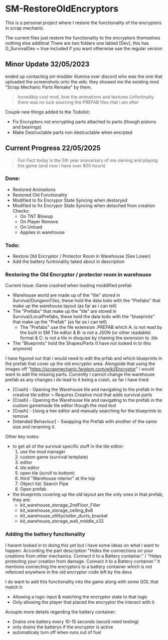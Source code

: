 # SM-RestoreOldEncryptors
This is a personal project where I restore the functionality of the encryptors in scrap mechanic.

The current files just restore the functionality to the encryptors themselves nothing else additinal
There are two folders one labled [Dev], this has G_SurvivalDev = true included if you want otherwise use the regular version

## Minor Update 32/05/2023
ended up contacting sm modder illumina over discord who was the one that uploaded the screenshots onto the wiki. they showed me the existing mod "Scrap Mechanic Parts Remake" by them.
> Incredibly cool mod, love the animations and textures
Unfortinalty there was no luck sourcing the PREFAB files that i am after

Couple new things added to the Todolist:
- Fix Encryptors not encrypting parts attached to parts (though pistons and bearings)
- Make Destructable parts non destructable when encrpted

## Current Progress 22/05/2025
> Fun Fact today is the 5th year anavarsary of me owning and playing the game (and now i have over 800 hours)
### Done:
- Restored Animations
- Restored Old Functionality
- Modified to fix Encrypor State Syncing when destoryed
- Modified to fix Encrypor State Syncing when detached from creation
Checks:
    - On TNT Blowup
    - On Player Remove
    - On Unload
    - Applies in warehouse
### Todo:
- Restore Old Encryptor / Protector Room in Warehouse (See Lower)
- Add the battery funtionality taked about in description

### Restoring the Old Encryptor / protector room in warehouse
Current Issue: Game crashed when loading moddified prefab
- Warehouse world are made up of the "tile" stored in Survival/DungeonTiles, these hold the data todo with the "Prefabs" that make up the warehouse layout (as far as i can tell)
- The "Prefabs" that make up the "tile" are stored in Survival/LocalPrefabs, these hold the data todo with the "blueprints" that make up the "Prefab" (as far as i can tell)
    - The "Prefabs" use the file extension .PREFAB which A: is not read by the built in SM Tile editor & B: is not a JSON (or other readable) format & C: is not a tile in disquise by chaning the exrension to .tile
- The "Blueprints" hold the Shapes/Parts (I have not looked in to this anymore)

I have figured out that i would need to edit the prfab and which blueprints in the prefab that cover up the old encryptor area. Alongside that using the images off "https://scrapmechanic.fandom.com/wiki/Encryptor" i would want to add the missing parts.
Currently I cannot change the warehouse prefab as any changes i do lead to it being a crash, so far i have tried:
- [Crash] - Opening the Warehouse tile and navigating to the prefab in the creative tile editor > Requires Creative mod that adds survival parts
- [Crash] - Opening the Warehouse tile and navigating to the prefab in the custom gamemode tile editor though the mod tool
- [Crash] - Using a hex editor and manualy searching for the blueprints to remove
- [Intended Behaviour] - Swapping the Prefab with another of the same size and renaming it.

Other key notes:
- to get all of the survival specific stuff in the tile editor:
  1. use the mod manager
  2. custom game (survival template)
  3. editor
  4. tile editor
  5. open tile (scroll to bottom)
  6. third "Warehouse interior" at the top
  7. Object list: Search Pipe
  8. Open prefab.
- the blueprints covering up the old layout are the only ones in that prefab, they are:
    - kit_warehouse_storage_2ndFloor_Filler
    - kit_warehouse_storage_ceiling_8x8
    - kit_warehouse_utilityclutter_ducts_bracket
    - kit_warehouse_storage_wall_middle_x32

### Adding the battery functionality
I havent looked in to doing this yet but i have some ideas on what i want to happen.
According the part description "Hides the connections on your creations from other mechanics. Connect it to a Battery container." / "Helps protecting your creation from damage. Connect it to a Battery container." It mentions connecting the encryptors to a battery container which is not refenced anywhere in the old encryptor code left by the devs

I do want to add this functionality into the game along with some QOL that match it:
- Allowing a logic input & matching the encryptor state to that logic
- Only allowing the player that placed the encryptor the interact with it

Acouple more details regarding the battery container:
- Drains one battery every 10-15 seconds (would need testing)
- only drains the batterys if the encryptor is active
- automaticaly turn off when runs out of fuel
